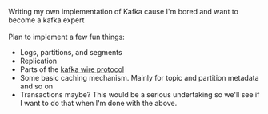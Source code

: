 Writing my own implementation of Kafka cause I'm bored and want to become a kafka expert
<br/><br/>
Plan to implement a few fun things:
- Logs, partitions, and segments
- Replication
- Parts of the [kafka wire protocol](https://kafka.apache.org/protocol.html)
- Some basic caching mechanism. Mainly for topic and partition metadata and so on
- Transactions maybe? This would be a serious undertaking so we'll see if I want to do that when I'm done with the above.
